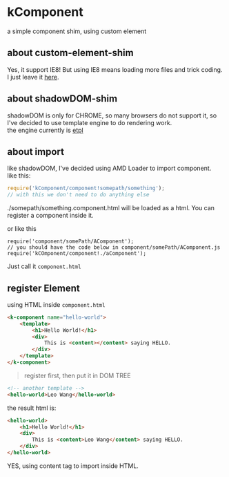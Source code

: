# kComponent
a simple component shim, using custom element

## about custom-element-shim
Yes, it support IE8! But using IE8 means loading more files and trick coding.  
I just leave it [here](demo/IE8.html).

## about shadowDOM-shim
shadowDOM is only for CHROME, so many browsers do not support it, so I've decided to use template engine to do rendering work.  
the engine currently is [etpl](https://github.com/ecomfe/etpl)

## about import
like shadowDOM, I've decided using AMD Loader to import component.  
like this:
```javascript
require('kComponent/component!somepath/something');
// with this we don't need to do anything else
```
./somepath/something.component.html will be loaded as a html. You can register a component inside it.  

or like this
```
require('component/somePath/AComponent');
// you should have the code below in component/somePath/AComponent.js
require('kCOmponent/component!./aComponent');
```

Just call it `component.html`

## register Element
using HTML inside `component.html`
```html
<k-component name="hello-world">
    <template>
        <h1>Hello World!</h1>
        <div>
            This is <content></content> saying HELLO.
        </div>
    </template>
</k-component>
```

>register first, then put it in DOM TREE

```html
<!-- another template -->
<hello-world>Leo Wang</hello-world>
```
the result html is:
```html
<hello-world>
    <h1>Hello World!</h1>
    <div>
        This is <content>Leo Wang</content> saying HELLO.
    </div>
</hello-world>
```
YES, using content tag to import inside HTML.

